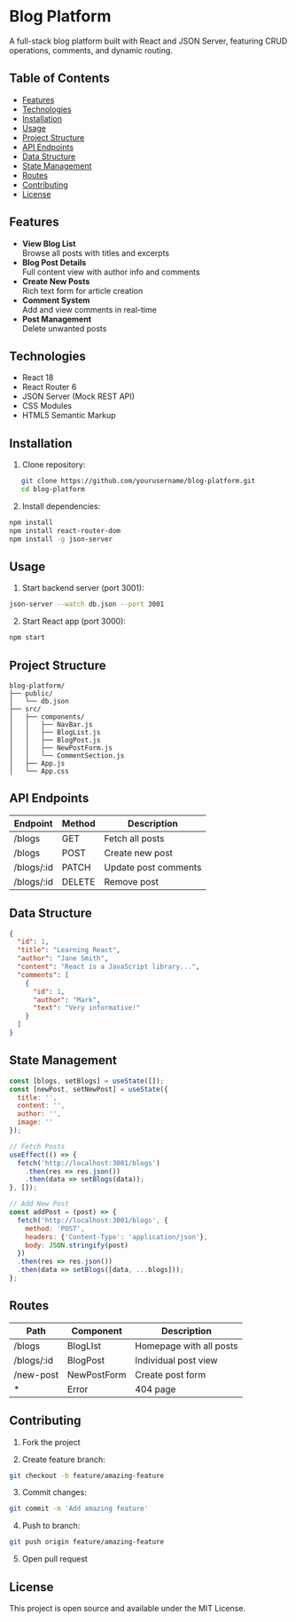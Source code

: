# Blog Platform

A full-stack blog platform built with React and JSON Server, featuring CRUD operations, comments, and dynamic routing.

## Table of Contents

- [Features](#features)
- [Technologies](#technologies)
- [Installation](#installation)
- [Usage](#usage)
- [Project Structure](#project-structure)
- [API Endpoints](#api-endpoints)
- [Data Structure](#data-structure)
- [State Management](#state-management)
- [Routes](#routes)
- [Contributing](#contributing)
- [License](#license)

## Features

- **View Blog List**  
  Browse all posts with titles and excerpts
- **Blog Post Details**  
  Full content view with author info and comments
- **Create New Posts**  
  Rich text form for article creation
- **Comment System**  
  Add and view comments in real-time
- **Post Management**  
  Delete unwanted posts

## Technologies

- React 18
- React Router 6
- JSON Server (Mock REST API)
- CSS Modules
- HTML5 Semantic Markup

## Installation

1. Clone repository:

```bash
   git clone https://github.com/yourusername/blog-platform.git
   cd blog-platform
```

2. Install dependencies:

```bash
npm install
npm install react-router-dom
npm install -g json-server
```

## Usage

1. Start backend server (port 3001):

```bash
json-server --watch db.json --port 3001
```

2. Start React app (port 3000):

```bash
npm start
```

## Project Structure

````
blog-platform/
├── public/
│   └── db.json
├── src/
│   ├── components/
│   │   ├── NavBar.js
│   │   ├── BlogList.js
│   │   ├── BlogPost.js
│   │   ├── NewPostForm.js
│   │   └── CommentSection.js
│   ├── App.js
│   └── App.css
````

## API Endpoints

| Endpoint | Method | Description    |
|-----------|--------|-----------------|
| /blogs   | GET    | Fetch all posts |
| /blogs    | POST   | Create new post|
|/blogs/:id |PATCH   | Update post comments |
|/blogs/:id |DELETE  | Remove post     |

## Data Structure

```json
{
  "id": 1,
  "title": "Learning React",
  "author": "Jane Smith",
  "content": "React is a JavaScript library...",
  "comments": [
    {
      "id": 1,
      "author": "Mark",
      "text": "Very informative!"
    }
  ]
}
```

## State Management

```javascript
const [blogs, setBlogs] = useState([]);
const [newPost, setNewPost] = useState({
  title: '',
  content: '',
  author: '',
  image: ''
});

// Fetch Posts
useEffect(() => {
  fetch('http://localhost:3001/blogs')
    .then(res => res.json())
    .then(data => setBlogs(data));
}, []);

// Add New Post
const addPost = (post) => {
  fetch('http://localhost:3001/blogs', {
    method: 'POST',
    headers: {'Content-Type': 'application/json'},
    body: JSON.stringify(post)
  })
  .then(res => res.json())
  .then(data => setBlogs([data, ...blogs]));
};
```

## Routes

| Path      |Component     |Description     |
|-----------|---------------|----------------|
| /blogs    | BlogLIst      |Homepage with all posts  |
|/blogs/:id |BlogPost       |Individual post view     |
|/new-post |NewPostForm   |Create post form         |
| *         |Error         | 404 page                |

## Contributing

1. Fork the project

2. Create feature branch:

```bash
git checkout -b feature/amazing-feature
```

3. Commit changes:

```bash
git commit -m 'Add amazing feature'
```

4. Push to branch:

```bash
git push origin feature/amazing-feature
```

5. Open pull request

## License

This project is open source and available under the MIT License.
